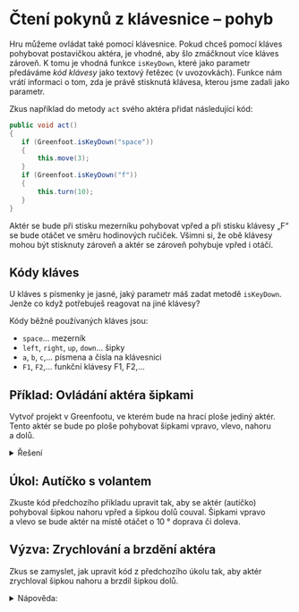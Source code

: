 # Čtení pokynů z klávesnice – pohyb

Hru můžeme ovládat také pomocí klávesnice. Pokud chceš pomocí kláves pohybovat postavičkou aktéra, je vhodné, aby šlo zmáčknout více kláves zároveň. K&nbsp;tomu je vhodná funkce `isKeyDown`, které jako parametr předáváme _kód klávesy_ jako textový řetězec (v uvozovkách). Funkce nám vrátí informaci o&nbsp;tom, zda je právě stisknutá klávesa, kterou jsme zadali jako parametr.

Zkus například do metody `act` svého aktéra přidat následující kód:

```java
public void act()
{
   if (Greenfoot.isKeyDown("space"))
   {
       this.move(3);
   }
   if (Greenfoot.isKeyDown("f"))
   {
       this.turn(10);
   }
}
```

Aktér se bude při stisku mezerníku pohybovat vpřed a&nbsp;při stisku klávesy „F“ se bude otáčet ve směru hodinových ručiček.
Všimni si, že obě klávesy mohou být stisknuty zároveň a&nbsp;aktér se zároveň pohybuje vpřed i&nbsp;otáčí.

## Kódy kláves

U&nbsp;kláves s&nbsp;písmenky je jasné, jaký parametr máš zadat metodě `isKeyDown`. Jenže co když potřebuješ reagovat na jiné klávesy? 

Kódy běžně používaných kláves jsou:
 - `space`&hellip; mezerník
 - `left`, `right`, `up`, `down`&hellip; šipky
 - `a`, `b`, `c`,&hellip; písmena a čísla na klávesnici
 - `F1`, `F2`,&hellip; funkční klávesy F1, F2,&hellip;

## Příklad: Ovládání aktéra šipkami

Vytvoř projekt v&nbsp;Greenfootu, ve kterém bude na hrací ploše jediný aktér. Tento aktér se bude po ploše pohybovat šipkami vpravo, vlevo, nahoru a&nbsp;dolů.

<details><summary>Řešení</summary>

```java
import greenfoot.*;

/**
 * Řešení příkladu Ovládání klávesnicí - učebnice Úvod do programování
 *
 * Panáček se ovládá šipkami. Všimněte si, že lze stisknout více 
 *  šipek zároveň.
 * 
 * @author Martin Šimůnek
 * @version 2020-03-12
 */
public class Panacek extends Actor
{
    public void act() 
    {
        int posunX = 0, posunY = 0;
        // Při šipce vlevo sníží hodnotu posunX o 3.
        if (Greenfoot.isKeyDown("left"))  posunX -= 3; 
        // Při šipce vpravo zvýší hodnotu posunX o 3.
        if (Greenfoot.isKeyDown("right")) posunX += 3; 
        if (Greenfoot.isKeyDown("up"))    posunY -= 3;
        if (Greenfoot.isKeyDown("down"))  posunY += 3;
        // Posune panáčka o hodnotu posunX a posunY
        this.setLocation(this.getX()+posunX, this.getY()+posunY);
    }    
}
```
</details>


## Úkol: Autíčko s volantem

Zkuste kód předchozího příkladu upravit tak, aby se aktér (autíčko) pohyboval šipkou nahoru vpřed a&nbsp;šipkou dolů couval. Šipkami vpravo a&nbsp;vlevo se bude aktér na místě otáčet o&nbsp;10&nbsp;° doprava či doleva.


## Výzva: Zrychlování a brzdění aktéra
Zkus se zamyslet, jak upravit kód z&nbsp;předchozího úkolu tak, aby aktér zrychloval šipkou nahoru a&nbsp;brzdil šipkou dolů.

<details><summary>Nápověda:</summary>

Budeš si muset vytvořit atribut, ve kterém budeš ukládat aktuální rychlost aktéra. V&nbsp;metodě `act` se budeš vždy pohybovat o&nbsp;tolik dílků, jaká je aktuální hodnota rychlosti. (Pokud má být aktér na místě, musí být rychlost 0.)
</details>